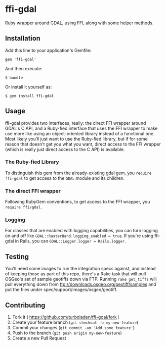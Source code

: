ffi-gdal
========

Ruby wrapper around GDAL, using FFI, along with some helper methods.

Installation
------------

Add this line to your application's Gemfile:

    gem 'ffi-gdal'

And then execute:

    $ bundle

Or install it yourself as:

    $ gem install ffi-gdal

Usage
-----

ffi-gdal provides two interfaces, really: the direct FFI wrapper around GDAL's
C API, and a Ruby-fied interface that uses the FFI wrapper to make use more
like using an object-oriented library instead of a functional one.  Most likely
you'll just want to use the Ruby-fied library, but if for some reason that
doesn't get you what you want, direct access to the FFI wrapper (which is
really just direct access to the C API) is available.


### The Ruby-fied Library

To distinguish this gem from the already-existing gdal gem, you
`require ffi-gdal` to get access to the `GDAL` module and its children.


### The direct FFI wrapper

Following RubyGem conventions, to get access to the FFI wrapper, you
`require ffi/gdal`.

### Logging

For classes that are enabled with logging capabilities, you can turn logging on
and off like `GDAL::RasterBand.logging_enabled = true`. If you're using ffi-gdal
in Rails, you can `GDAL::Logger.logger = Rails.logger`.


Testing
-------

You'll need some images to run the integration specs against, and instead of
keeping those as part of this repo, there's a Rake task that will pull OSGeo's
set of sample geotiffs down via FTP.  Running `rake get_tiffs` will pull
everything down from ftp://downloads.osgeo.org/geotiff/samples and put the
files under spec/support/images/osgeo/geotiff.

Contributing
------------

1. Fork it ( https://github.com/turboladen/ffi-gdal/fork )
2. Create your feature branch (`git checkout -b my-new-feature`)
3. Commit your changes (`git commit -am 'Add some feature'`)
4. Push to the branch (`git push origin my-new-feature`)
5. Create a new Pull Request
